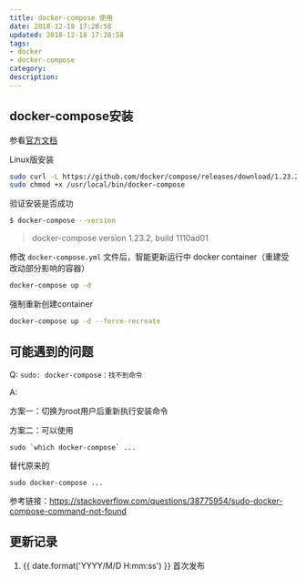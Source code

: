 ```yaml
---
title: docker-compose 使用
date: 2018-12-18 17:28:58
updated: 2018-12-18 17:28:58
tags:
- docker
- docker-compose
category:
description:
---
```


## docker-compose安装
参看[官方文档](https://docs.docker.com/compose/install/#install-compose)

Linux版安装

```bash
sudo curl -L https://github.com/docker/compose/releases/download/1.23.2/docker-compose-`uname -s`-`uname -m` -o /usr/local/bin/docker-compose
sudo chmod +x /usr/local/bin/docker-compose
```

验证安装是否成功

```bash
$ docker-compose --version
```

> docker-compose version 1.23.2, build 1110ad01


修改 `docker-compose.yml` 文件后，智能更新运行中 docker container（重建受改动部分影响的容器）

``` sh
docker-compose up -d
```


强制重新创建container

``` sh
docker-compose up -d --force-recreate
```

## 可能遇到的问题

Q: `sudo: docker-compose：找不到命令`

A:

方案一：切换为root用户后重新执行安装命令

方案二：可以使用

```
sudo `which docker-compose` ...
```

替代原来的

```
sudo docker-compose ...
```

参考链接：https://stackoverflow.com/questions/38775954/sudo-docker-compose-command-not-found


## 更新记录

1. {{ date.format('YYYY/M/D H:mm:ss') }} 首次发布
